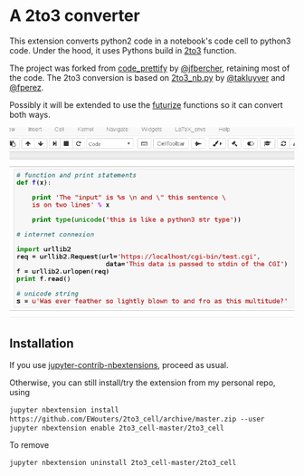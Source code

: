 # A 2to3 converter

This extension converts python2 code in a notebook's code cell to python3 code. 
Under the hood, it uses Pythons build in [2to3](https://docs.python.org/3/library/2to3.html) function.

The project was forked from [code_prettify](https://github.com/jfbercher/code_prettify) by [@jfbercher](https://github.com/jfbercher), retaining most of the code.
The 2to3 conversion is based on [2to3_nb.py](https://gist.github.com/takluyver/c8839593c615bb2f6e80) by [@takluyver](https://github.com/takluyver) and [@fperez](https://github.com/fperez).

Possibly it will be extended to use the [futurize](http://python-future.org/automatic_conversion.html) functions so it can convert both ways.

![](demo.gif)

Installation
------------

If you use [jupyter-contrib-nbextensions](https://github.com/ipython-contrib/jupyter_contrib_nbextensions), proceed as usual. 

Otherwise, you can still install/try the extension from my personal repo, using
```
jupyter nbextension install https://github.com/EWouters/2to3_cell/archive/master.zip --user
jupyter nbextension enable 2to3_cell-master/2to3_cell
```

To remove
```
jupyter nbextension uninstall 2to3_cell-master/2to3_cell
```
